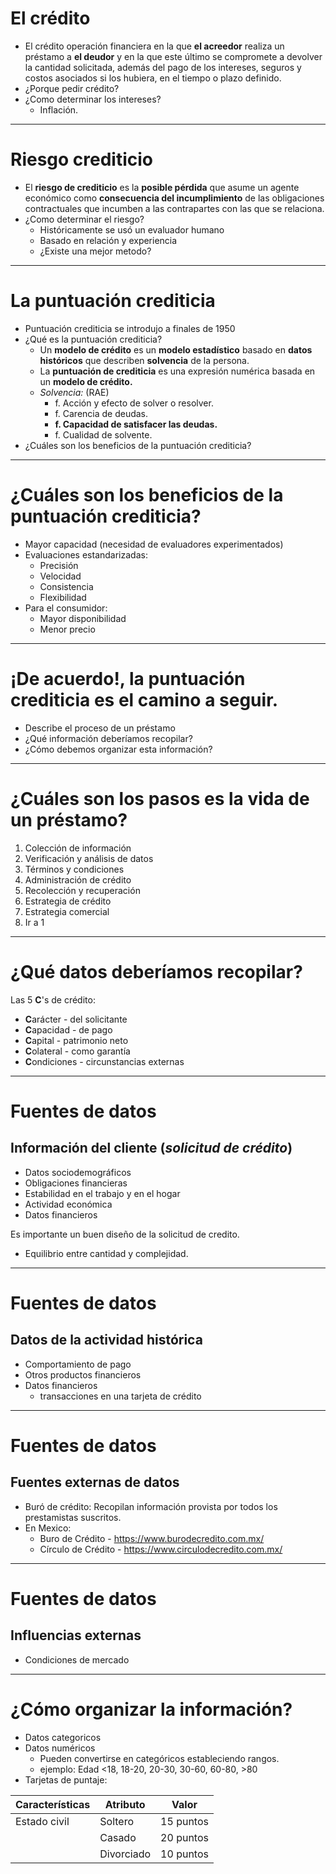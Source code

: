<!-- page_number: true -->

# El crédito
* El crédito operación financiera en la que __el acreedor__ realiza un préstamo a __el deudor__ y en la que este último se compromete a devolver la cantidad solicitada, además del pago de los intereses, seguros y costos asociados si los hubiera, en el tiempo o plazo definido.
* ¿Porque pedir crédito?
* ¿Como determinar los intereses?
	- Inflación.

---
# Riesgo crediticio
* El __riesgo de crediticio__ es la __posible pérdida__ que asume un agente económico como __consecuencia del incumplimiento__ de las obligaciones contractuales que incumben a las contrapartes con las que se relaciona.
* ¿Como determinar el riesgo?
	- Históricamente se usó un evaluador humano
	- Basado en relación y experiencia
	- ¿Existe una mejor metodo?

---

# La puntuación crediticia
* Puntuación crediticia se introdujo a finales de 1950
* ¿Qué es la puntuación crediticia?
	- Un __modelo de crédito__ es un __modelo estadístico__ basado en __datos históricos__ que describen __solvencia__ de la persona.
	- La __puntuación de crediticia__ es una expresión numérica basada en un __modelo de crédito.__
	- _Solvencia:_ (RAE)
		- f. Acción y efecto de solver o resolver.
		- f. Carencia de deudas.
		- __f. Capacidad de satisfacer las deudas.__
		- f. Cualidad de solvente.
* ¿Cuáles son los beneficios de la puntuación crediticia?

---
# ¿Cuáles son los beneficios de la puntuación crediticia?
- Mayor capacidad (necesidad de evaluadores experimentados)
- Evaluaciones estandarizadas:
	- Precisión
	- Velocidad
	- Consistencia
	- Flexibilidad
- Para el consumidor:
	- Mayor disponibilidad
	- Menor precio

---
# ¡De acuerdo!, la puntuación crediticia es el camino a seguir.
* Describe el proceso de un préstamo
* ¿Qué información deberíamos recopilar?
* ¿Cómo debemos organizar esta información?

---
# ¿Cuáles son los pasos es la vida de un préstamo?
1. Colección de información
2. Verificación y análisis de datos
3. Términos y condiciones
4. Administración de crédito
5. Recolección y recuperación
6. Estrategia de crédito
7. Estrategia comercial
8. Ir a 1

---
# ¿Qué datos deberíamos recopilar?
Las 5 __C__'s de crédito:
* **C**arácter - del solicitante
* **C**apacidad - de pago
* **C**apital - patrimonio neto
* **C**olateral - como garantía
* **C**ondiciones - circunstancias externas

---
# Fuentes de datos
## Información del cliente (_solicitud de crédito_)
- Datos sociodemográficos
- Obligaciones financieras
- Estabilidad en el trabajo y en el hogar
- Actividad económica
- Datos financieros

Es importante un buen diseño de la solicitud de credito.
- Equilibrio entre cantidad y complejidad.

---
# Fuentes de datos
## Datos de la actividad histórica
- Comportamiento de pago
- Otros productos financieros
- Datos financieros
	- transacciones en una tarjeta de crédito

---
# Fuentes de datos
## Fuentes externas de datos
* Buró de crédito: Recopilan información provista por todos los prestamistas suscritos.
* En Mexico:
	- Buro de Crédito - https://www.burodecredito.com.mx/
	- Círculo de Crédito - https://www.circulodecredito.com.mx/

---
# Fuentes de datos
## Influencias externas
- Condiciones de mercado

---
# ¿Cómo organizar la información?
* Datos categoricos
* Datos numéricos
	- Pueden convertirse en categóricos estableciendo rangos.
	- ejemplo: Edad  <18, 18-20, 20-30, 30-60, 60-80, >80
* Tarjetas de puntaje:

| Características | Atributo | Valor |
| --- | --- | --- |
| Estado civil | Soltero | 15 puntos |
| | Casado | 20 puntos |
| | Divorciado | 10 puntos |
<!-- eouoeu>

---
# ¡Tenemos datos!
* ¿Que más necesitamos?
* ¿Qué herramientas aprender de los datos? ¿Sabemos?